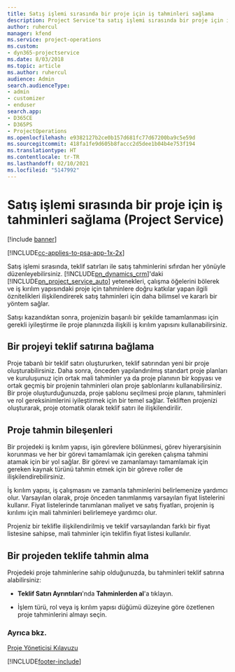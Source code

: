 ```yaml
---
title: Satış işlemi sırasında bir proje için iş tahminleri sağlama
description: Project Service'ta satış işlemi sırasında bir proje için iş tahminleri sağlama
author: ruhercul
manager: kfend
ms.service: project-operations
ms.custom:
- dyn365-projectservice
ms.date: 8/03/2018
ms.topic: article
ms.author: ruhercul
audience: Admin
search.audienceType:
- admin
- customizer
- enduser
search.app:
- D365CE
- D365PS
- ProjectOperations
ms.openlocfilehash: e9382127b2ce0b157d681fc77d67200ba9c5e59d
ms.sourcegitcommit: 418fa1fe9d605b8faccc2d5dee1b04b4e753f194
ms.translationtype: HT
ms.contentlocale: tr-TR
ms.lasthandoff: 02/10/2021
ms.locfileid: "5147992"
---
```

# <a name="provide-work-estimates-for-a-project-during-the-sales-process-project-service"></a>Satış işlemi sırasında bir proje için iş tahminleri sağlama (Project Service)

[!include [banner](../includes/psa-now-project-operations.md)]

[!INCLUDE[cc-applies-to-psa-app-1x-2x](../includes/cc-applies-to-psa-app-1x-2x.md)]

Satış işlemi sırasında, teklif satırları ile satış tahminlerini sıfırdan her yönüyle düzenleyebilirsiniz. [!INCLUDE[pn_dynamics_crm](../includes/pn-dynamics-crm.md)]'daki [!INCLUDE[pn_project_service_auto](../includes/pn-project-service-auto.md)] yetenekleri, çalışma öğelerini bölerek ve iş kırılım yapısındaki proje için tahminlere doğru katkılar yapan ilgili öznitelikleri ilişkilendirerek satış tahminleri için daha bilimsel ve kararlı bir yöntem sağlar.  
  
 Satışı kazandıktan sonra, projenizin başarılı bir şekilde tamamlanması için gerekli iyileştirme ile proje planınızda ilişkili iş kırılım yapısını kullanabilirsiniz.  
  
## <a name="link-a-project-to-a-quote-line"></a>Bir projeyi teklif satırına bağlama  
 Proje tabanlı bir teklif satırı oluştururken, teklif satırından yeni bir proje oluşturabilirsiniz. Daha sonra, önceden yapılandırılmış standart proje planları ve kuruluşunuz için ortak mali tahminler ya da proje planının bir kopyası ve ortak geçmiş bir projenin tahminleri olan proje şablonlarını kullanabilirsiniz. Bir proje oluşturduğunuzda, proje şablonu seçilmesi proje planını, tahminleri ve rol gereksinimlerini iyileştirmek için bir temel sağlar. Tekliften projenizi oluşturarak, proje otomatik olarak teklif satırı ile ilişkilendirilir.  
  
## <a name="project-estimate-components"></a>Proje tahmin bileşenleri  
 Bir projedeki iş kırılım yapısı, işin görevlere bölünmesi, görev hiyerarşisinin korunması ve her bir görevi tamamlamak için gereken çalışma tahmini atamak için bir yol sağlar. Bir görevi ve zamanlamayı tamamlamak için gereken kaynak türünü tahmin etmek için bir göreve roller de ilişkilendirebilirsiniz.  
  
 İş kırılım yapısı, iş çalışmasını ve zamanla tahminlerini belirlemenize yardımcı olur. Varsayılan olarak, proje önceden tanımlanmış varsayılan fiyat listelerini kullanır. Fiyat listelerinde tanımlanan maliyet ve satış fiyatları, projenin iş kırılımı için mali tahminleri belirlemeye yardımcı olur.  
  
 Projeniz bir teklifle ilişkilendirilmiş ve teklif varsayılandan farklı bir fiyat listesine sahipse, mali tahminler için teklifin fiyat listesi kullanılır.  
  
## <a name="import-estimates-from-a-project-into-a-quote"></a>Bir projeden teklife tahmin alma  
 Projedeki proje tahminlerine sahip olduğunuzda, bu tahminleri teklif satırına alabilirsiniz:  
  
-   **Teklif Satırı Ayrıntıları**'nda **Tahminlerden al**'a tıklayın. 

-   İşlem türü, rol veya iş kırılım yapısı düğümü düzeyine göre özetlenen proje tahminlerini almayı seçin.  
  
### <a name="see-also"></a>Ayrıca bkz.  
 [Proje Yöneticisi Kılavuzu](../psa/project-manager-guide.md)


[!INCLUDE[footer-include](../includes/footer-banner.md)]